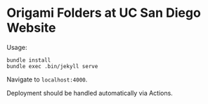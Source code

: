 # Origami Folders at UC San Diego Website
Usage:
```
bundle install
bundle exec .bin/jekyll serve
```
Navigate to `localhost:4000`.

Deployment should be handled automatically via Actions.
